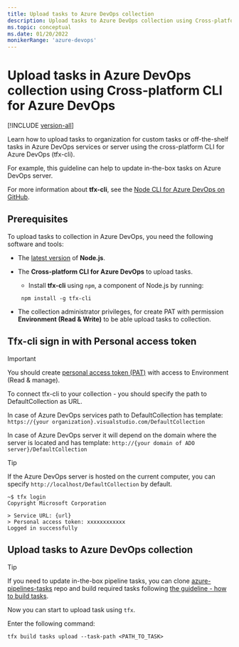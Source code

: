 ```yaml
---
title: Upload tasks to Azure DevOps collection
description: Upload tasks to Azure DevOps collection using Cross-platform CLI for Azure DevOps
ms.topic: conceptual 
ms.date: 01/20/2022
monikerRange: 'azure-devops'
---
```


# Upload tasks in Azure DevOps collection using Cross-platform CLI for Azure DevOps

[!INCLUDE [version-all](../../includes/version-all.md)]

Learn how to upload tasks to organization for custom tasks or off-the-shelf tasks in Azure DevOps services or server using the cross-platform CLI for Azure DevOps (tfx-cli).

For example, this guideline can help to update in-the-box tasks on Azure DevOps server.

For more information about **tfx-cli**, see the [Node CLI for Azure DevOps on GitHub](https://github.com/Microsoft/tfs-cli).

## Prerequisites

To upload tasks to collection in Azure DevOps, you need the following software and tools:

- The [latest version](https://nodejs.org/en/download/) of **Node.js**.
- The **Cross-platform CLI for Azure DevOps** to upload tasks.
  - Install **tfx-cli** using `npm`, a component of Node.js by running:

   ```no-highlight
    npm install -g tfx-cli
   ```
- The collection administrator privileges, for create PAT with permission **Environment (Read & Write)** to be able upload tasks to collection.

## Tfx-cli sign in with Personal access token

> [!IMPORTANT]
> You should create [personal access token (PAT)](../../organizations/accounts/use-personal-access-tokens-to-authenticate.md) with access to Environment (Read & manage).

To connect tfx-cli to your collection - you should specify the path to DefaultCollection as URL.

In case of Azure DevOps services path to DefaultCollection has template:
`https://{your organization}.visualstudio.com/DefaultCollection`

In case of Azure DevOps server it will depend on the domain where the server is located and has template:
`http://{your domain of ADO server}/DefaultCollection`

> [!TIP]
> If the Azure DevOps server is hosted on the current computer, you can specify `http://localhost/DefaultCollection` by default.

```
~$ tfx login
Copyright Microsoft Corporation

> Service URL: {url}
> Personal access token: xxxxxxxxxxxx
Logged in successfully
```

## Upload tasks to Azure DevOps collection

> [!TIP]
> If you need to update in-the-box pipeline tasks, you can clone [azure-pipelines-tasks](https://github.com/microsoft/azure-pipelines-tasks) repo and build required tasks following [the guideline - how to build tasks](https://github.com/microsoft/azure-pipelines-tasks/blob/master/docs/contribute.md#install-dependencies).

Now you can start to upload task using `tfx`.

Enter the following command:

```no-highlight
tfx build tasks upload --task-path <PATH_TO_TASK>
```